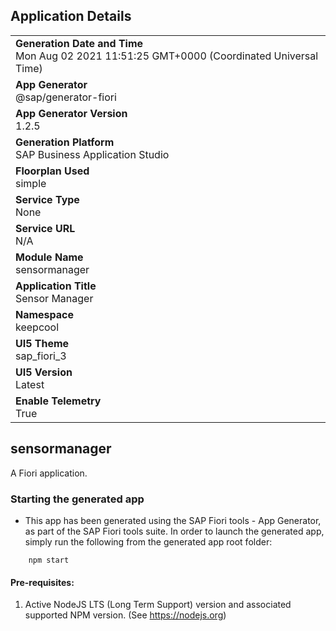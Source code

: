## Application Details
|               |
| ------------- |
|**Generation Date and Time**<br>Mon Aug 02 2021 11:51:25 GMT+0000 (Coordinated Universal Time)|
|**App Generator**<br>@sap/generator-fiori|
|**App Generator Version**<br>1.2.5|
|**Generation Platform**<br>SAP Business Application Studio|
|**Floorplan Used**<br>simple|
|**Service Type**<br>None|
|**Service URL**<br>N/A
|**Module Name**<br>sensormanager|
|**Application Title**<br>Sensor Manager|
|**Namespace**<br>keepcool|
|**UI5 Theme**<br>sap_fiori_3|
|**UI5 Version**<br>Latest|
|**Enable Telemetry**<br>True|

## sensormanager

A Fiori application.

### Starting the generated app

-   This app has been generated using the SAP Fiori tools - App Generator, as part of the SAP Fiori tools suite.  In order to launch the generated app, simply run the following from the generated app root folder:

```
    npm start
```

#### Pre-requisites:

1. Active NodeJS LTS (Long Term Support) version and associated supported NPM version.  (See https://nodejs.org)



